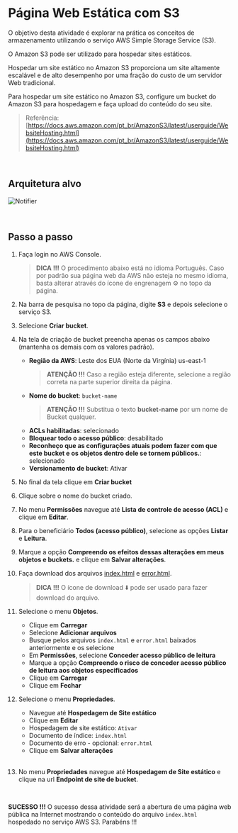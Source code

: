 # Página Web Estática com S3

O objetivo desta atividade é explorar na prática os conceitos de armazenamento utilizando o serviço AWS Simple Storage Service (S3). 

O Amazon S3 pode ser utilizado para hospedar sites estáticos.

Hospedar um site estático no Amazon S3 proporciona um site altamente escalável e de alto desempenho por uma fração do custo de um servidor Web tradicional.

Para hospedar um site estático no Amazon S3, configure um bucket do Amazon S3 para hospedagem e faça upload do conteúdo do seu site.

> Referência: [https://docs.aws.amazon.com/pt_br/AmazonS3/latest/userguide/WebsiteHosting.html](https://docs.aws.amazon.com/pt_br/AmazonS3/latest/userguide/WebsiteHosting.html)

<br>

## Arquitetura alvo

![Notifier](images/target_architecture.png)

<br>

## Passo a passo

1. Faça login no AWS Console.

   > **DICA !!!** O procedimento abaixo está no idioma Português. Caso por padrão sua página web da AWS não esteja no mesmo idioma, basta alterar através do ícone de engrenagem ⚙️ no topo da página.

2. Na barra de pesquisa no topo da página, digite **S3** e depois selecione o serviço S3.

3. Selecione **Criar bucket**.

4. Na tela de criação de bucket preencha apenas os campos abaixo (mantenha os demais com os valores padrão).

   - **Região da AWS**: Leste dos EUA (Norte da Virgínia) us-east-1
      > **ATENÇÃO !!!** Caso a região esteja diferente, selecione a região correta na parte superior direita da página. 
   - **Nome do bucket**: `bucket-name`
      > **ATENÇÃO !!!** Substitua o texto **bucket-name** por um nome de Bucket qualquer. 
   - **ACLs habilitadas**: selecionado
   - **Bloquear todo o acesso público**: desabilitado
   - **Reconheço que as configurações atuais podem fazer com que este bucket e os objetos dentro dele se tornem públicos.**: selecionado
   - **Versionamento de bucket**: Ativar

5. No final da tela clique em  **Criar bucket**

6. Clique sobre o nome do bucket criado.

7. No menu **Permissões** navegue até **Lista de controle de acesso (ACL)** e clique em **Editar**.

8. Para o beneficiário **Todos (acesso público)**, selecione as opções **Listar** e **Leitura**.

9. Marque a opção **Compreendo os efeitos dessas alterações em meus objetos e buckets.** e clique em **Salvar alterações**. 

10. Faça download dos arquivos [index.html](https://github.com/kledsonhugo/aws-s3/blob/main/app/index.html) e [error.html](https://github.com/kledsonhugo/aws-s3/blob/main/app/error.html).
    > **DICA !!!** O ícone de download ⬇️ pode ser usado para fazer download do arquivo.
 
11. Selecione o menu **Objetos**.

    - Clique em **Carregar**
    - Selecione **Adicionar arquivos**
    - Busque pelos arquivos `index.html` e `error.html` baixados anteriormente e os selecione
    - Em **Permissões**, selecione **Conceder acesso público de leitura**
    - Marque a opção **Compreendo o risco de conceder acesso público de leitura aos objetos especificados**
    - Clique em **Carregar**
    - Clique em **Fechar**

12. Selecione o menu **Propriedades**.

    - Navegue até **Hospedagem de Site estático**
    - Clique em **Editar**
    - Hospedagem de site estático: `Ativar`
    - Documento de índice: `index.html`
    - Documento de erro - opcional: `error.html`
    - Clique em **Salvar alterações**<br><br>

14. No menu **Propriedades** navegue até **Hospedagem de Site estático** e clique na url **Endpoint de site de bucket**.

<br>

**SUCESSO !!!** O sucesso dessa atividade será a abertura de uma página web pública na Internet mostrando o conteúdo do arquivo `index.html` hospedado no serviço AWS S3. Parabéns !!!
